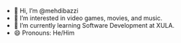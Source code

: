 - 👋 Hi, I’m @mehdibazzi
- 👀 I’m interested in video games, movies, and music.
- 🌱 I’m currently learning Software Development at XULA.
- 😄 Pronouns: He/Him

<!---
mehdibazzi/mehdibazzi is a ✨ special ✨ repository because its `README.md` (this file) appears on your GitHub profile.
You can click the Preview link to take a look at your changes.
--->
